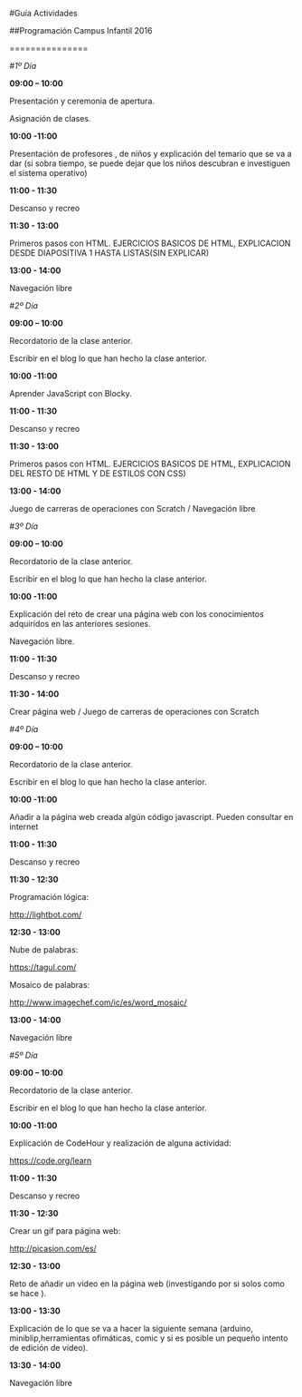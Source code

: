 #Guía Actividades

##Programación Campus Infantil 2016

===============

#*1º Día*

**09:00 – 10:00**

Presentación y ceremonia de apertura.

Asignación de clases.

**10:00 -11:00**

Presentación de profesores , de niños y explicación del temario que se va a dar (si sobra tiempo, se puede dejar que los niños descubran e investiguen el sistema operativo)

**11:00 - 11:30**

Descanso y recreo

**11:30 - 13:00**

Primeros pasos con HTML. EJERCICIOS BASICOS DE HTML, EXPLICACION DESDE DIAPOSITIVA 1 HASTA LISTAS(SIN EXPLICAR)

**13:00 - 14:00**

Navegación libre


#*2º Día*

**09:00 – 10:00**

Recordatorio de la clase anterior.

Escribir en el blog lo que han hecho la clase anterior.

**10:00 -11:00**

Aprender JavaScript con Blocky.

**11:00 - 11:30**

Descanso y recreo

**11:30 - 13:00**

Primeros pasos con HTML. EJERCICIOS BASICOS DE HTML, EXPLICACION DEL RESTO DE HTML Y DE ESTILOS CON CSS)

**13:00 - 14:00**

Juego de carreras de operaciones con Scratch / Navegación libre


#*3º Día*

**09:00 – 10:00**

Recordatorio de la clase anterior.

Escribir en el blog lo que han hecho la clase anterior.

**10:00 -11:00**

Explicación del reto de crear una página web con los conocimientos adquiridos en las anteriores sesiones.

Navegación libre.

**11:00 - 11:30**

Descanso y recreo

**11:30 - 14:00**

Crear página web / Juego de carreras de operaciones con Scratch

#*4º Día*

**09:00 – 10:00**

Recordatorio de la clase anterior.

Escribir en el blog lo que han hecho la clase anterior.

**10:00 -11:00**

Añadir a la página web creada algún código javascript. Pueden consultar en internet

**11:00 - 11:30**

Descanso y recreo

**11:30 - 12:30**

Programación lógica:

http://lightbot.com/

**12:30 - 13:00**

Nube de palabras:

https://tagul.com/

Mosaico de palabras:

http://www.imagechef.com/ic/es/word_mosaic/

**13:00 - 14:00**

Navegación libre

#*5º Día*

**09:00 – 10:00**

Recordatorio de la clase anterior.

Escribir en el blog lo que han hecho la clase anterior.

**10:00 -11:00**

Explicación de CodeHour y realización de alguna actividad:

https://code.org/learn

**11:00 - 11:30**

Descanso y recreo

**11:30 - 12:30**

Crear un gif para página web:

http://picasion.com/es/

**12:30 - 13:00**

Reto de añadir un video en la página web (investigando por si solos como se hace ).

**13:00 - 13:30**

Explicación de lo que se va a hacer la siguiente semana (arduino, miniblip,herramientas ofimáticas, comic y si es posible un pequeño intento de edición de vídeo).

**13:30 - 14:00**

Navegación libre

